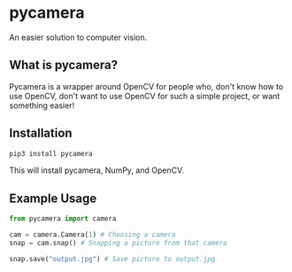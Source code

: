 # pycamera

An easier solution to computer vision.

## What is pycamera?

Pycamera is a wrapper around OpenCV for people who, don't know how to use OpenCV, don't want to use OpenCV for such a simple project, or want something easier!

## Installation

```sh
pip3 install pycamera
```

This will install pycamera, NumPy, and OpenCV.

## Example Usage

```python
from pycamera import camera

cam = camera.Camera(1) # Choosing a camera
snap = cam.snap() # Snapping a picture from that camera

snap.save("output.jpg") # Save picture to output.jpg
```
